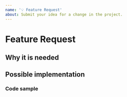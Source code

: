 ```yaml
---
name: '💡 Feature Request'
about: Submit your idea for a change in the project.
---
```


# Feature Request

<!--
  This issue should serve for you to present or pitch an idea to the maintainers - but remember that it would be better if you were to submit a PR instead 🤗
-->

## Why it is needed

<!--
  Please tell us a bit more of why you want this feature to be added, what's its origin
-->

## Possible implementation

<!--
  It really helps if you could describe from a technical POV how this new feature would work, which code it rely on, etc
-->

### Code sample

<!--
  Please show how the new code could work, if doable
-->
